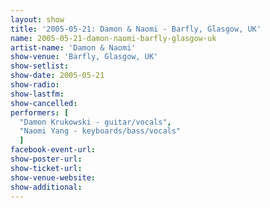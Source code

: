 ```yaml
---
layout: show
title: '2005-05-21: Damon & Naomi - Barfly, Glasgow, UK'
name: 2005-05-21-damon-naomi-barfly-glasgow-uk
artist-name: 'Damon & Naomi'
show-venue: 'Barfly, Glasgow, UK'
show-setlist: 
show-date: 2005-05-21
show-radio: 
show-lastfm: 
show-cancelled: 
performers: [
  "Damon Krukowski - guitar/vocals",
  "Naomi Yang - keyboards/bass/vocals"
  ]
facebook-event-url: 
show-poster-url: 
show-ticket-url: 
show-venue-website: 
show-additional: 
---
```


